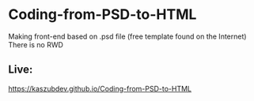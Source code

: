 # Coding-from-PSD-to-HTML
Making front-end based on .psd file (free template found on the Internet)  
There is no RWD
## Live:
https://kaszubdev.github.io/Coding-from-PSD-to-HTML
